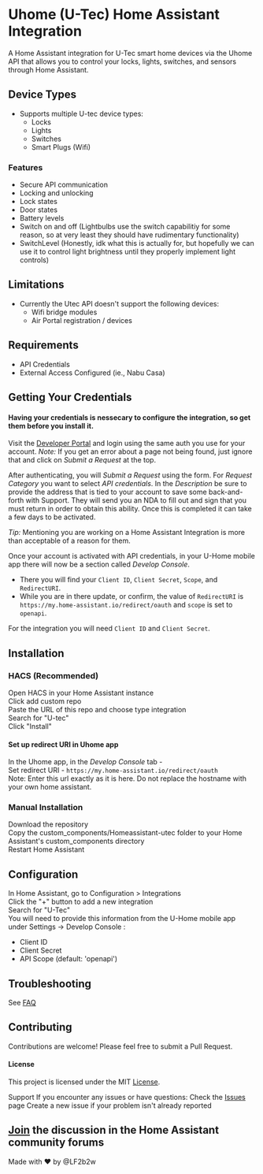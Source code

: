 # Uhome (U-Tec) Home Assistant Integration

A Home Assistant integration for U-Tec smart home devices via the Uhome API that allows you to control your locks, lights, switches, and sensors through Home Assistant.

## Device Types
- Supports multiple U-tec device types:
    - Locks
    - Lights
    - Switches
    - Smart Plugs (Wifi)
 
### Features
- Secure API communication
- Locking and unlocking
- Lock states
- Door states
- Battery levels
- Switch on and off (Lightbulbs use the switch capabilitiy for some reason, so at very least they should have rudimentary functionality)
- SwitchLevel (Honestly, idk what this is actually for, but hopefully we can use it to control light brightness until they properly implement light controls)

## Limitations
- Currently the Utec API doesn't support the following devices:
	- Wifi bridge modules
	- Air Portal registration / devices

## Requirements
- API Credentials
- External Access Configured (ie., Nabu Casa)

## Getting Your Credentials
#### Having your credentials is nessecary to configure the integration, so get them before you install it.

Visit the [Developer Portal](https://developer.uhomelabs.com/hc/en-us/requests/new) and login using the same auth you use for your account. 
*Note:* If you get an error about a page not being found, just ignore that and click on *Submit a Request* at the top.

After authenticating, you will *Submit a Request* using the form. For *Request Category* you want to select *API credentials*. In the *Description* be sure to provide the address that is tied to your account to save some back-and-forth with Support. They will send you an NDA to fill out and sign that you must return in order to obtain this ability. Once this is completed it can take a few days to be activated.

*Tip:* Mentioning you are working on a Home Assistant Integration is more than acceptable of a reason for them.

Once your account is activated with API credentials, in your U-Home mobile app there will now be a section called *Develop Console*.  
- There you will find your `Client ID`, `Client Secret`, `Scope`, and `RedirectURI`.
- While you are in there update, or confirm, the value of `RedirectURI` is `https://my.home-assistant.io/redirect/oauth` and `scope` is set to `openapi`. 

For the integration you will need `Client ID` and `Client Secret`.

## Installation
### HACS (Recommended)
Open HACS in your Home Assistant instance\
Click add custom repo\
Paste the URL of this repo and choose type integration\
Search for "U-tec"\
Click "Install"
#### Set up redirect URI in Uhome app
In the Uhome app, in the *Develop Console* tab - \
    Set redirect URI - `https://my.home-assistant.io/redirect/oauth`\
Note: Enter this url exactly as it is here. Do not replace the hostname with your own home assistant.

### Manual Installation
Download the repository\
Copy the custom_components/Homeassistant-utec folder to your Home Assistant's custom_components directory\
Restart Home Assistant

## Configuration
In Home Assistant, go to Configuration > Integrations\
Click the "+" button to add a new integration\
Search for "U-Tec"\
You will need to provide this information from the U-Home mobile app under Settings -> Develop Console :
- Client ID
- Client Secret
- API Scope (default: 'openapi')


## Troubleshooting
See [FAQ](https://github.com/LF2b2w/Uhome-HA/discussions/2)
    
## Contributing
Contributions are welcome! Please feel free to submit a Pull Request.

#### License
This project is licensed under the MIT [License](./LICENSE).

Support
If you encounter any issues or have questions: Check the [Issues](https://github.com/LF2b2w/Uhome-HA/issues) page
Create a new issue if your problem isn't already reported

[Join](https://github.com/LF2b2w/Uhome-HA/discussions) the discussion in the Home Assistant community forums
---
Made with ❤️ by @LF2b2w
